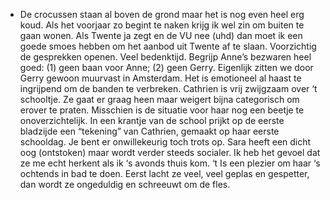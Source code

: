 - De crocussen staan al boven de grond maar het is nog even heel erg koud. Als het voorjaar zo begint te naken krijg ik wel zin om buiten te gaan wonen. Als Twente ja zegt en de VU nee (uhd) dan moet ik een goede smoes hebben om het aanbod uit Twente af te slaan. Voorzichtig de gesprekken openen. Veel bedenktijd. Begrijp Anne’s bezwaren heel goed: (1) geen baan voor Anne; (2) geen Gerry. Eigenlijk zitten we door Gerry gewoon muurvast in Amsterdam. Het is emotioneel al haast te ingrijpend om de banden te verbreken. Cathrien is vrij zwijgzaam over ‘t schooltje. Ze gaat er graag heen maar weigert bijna categorisch om erover te praten. Misschien is de situatie voor haar nog een beetje te onoverzichtelijk. In een krantje van de school prijkt op de eerste bladzijde een “tekening” van Cathrien, gemaakt op haar eerste schooldag. Je bent er onwillekeurig toch trots op.
  Sara heeft een dicht oog (ontstoken) maar wordt verder steeds socialer. Ik heb het gevoel dat ze me echt herkent als ik ‘s avonds thuis kom. ‘t Is een plezier om haar ‘s ochtends in bad te doen. Eerst lacht ze veel, veel geplas en gespetter, dan wordt ze ongeduldig en schreeuwt om de fles.